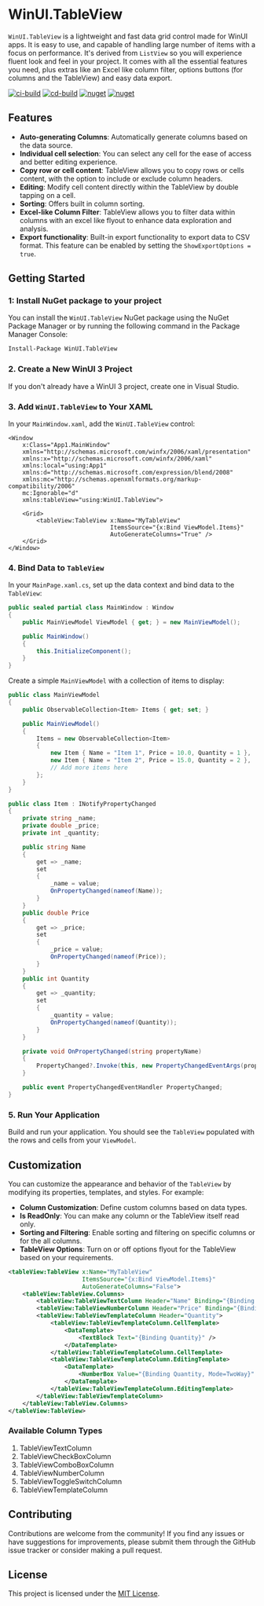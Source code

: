 
# WinUI.TableView

`WinUI.TableView` is a lightweight and fast data grid control made for WinUI apps. It is easy to use, and capable of handling large number of items with a focus on performance. It's derived from `ListView` so you will experience fluent look and feel in your project. It comes with all the essential features you need, plus extras like an Excel like column filter, options buttons (for columns and the TableView) and easy data export.

[![ci-build](https://github.com/w-ahmad/WinUI.TableView/actions/workflows/ci-build.yml/badge.svg)](https://github.com/w-ahmad/WinUI.TableView/actions/workflows/ci-build.yml)
[![cd-build](https://github.com/w-ahmad/WinUI.TableView/actions/workflows/cd-build.yml/badge.svg)](https://github.com/w-ahmad/WinUI.TableView/actions/workflows/cd-build.yml)
[![nuget](https://img.shields.io/nuget/v/WinUI.TableView)](https://www.nuget.org/packages/WinUI.TableView/)
[![nuget](https://img.shields.io/nuget/dt/WinUI.TableView)](https://www.nuget.org/packages/WinUI.TableView/)

## Features

- **Auto-generating Columns**: Automatically generate columns based on the data source.
- **Individual cell selection**: You can select any cell for the ease of access and better editing experience.
- **Copy row or cell content**: TableView allows you to copy rows or cells content, with the option to include or exclude column headers.
- **Editing**: Modify cell content directly within the TableView by double tapping on a cell.
- **Sorting**: Offers built in column sorting.
- **Excel-like Column Filter**: TableView allows you to filter data within columns with an excel like flyout to enhance data exploration and analysis.
- **Export functionality**: Built-in export functionality to export data to CSV format. This feature can be enabled by setting the `ShowExportOptions = true`.

## Getting Started

### 1: Install NuGet package to your project

You can install the `WinUI.TableView` NuGet package using the NuGet Package Manager or by running the following command in the Package Manager Console:

```bash
Install-Package WinUI.TableView
```

### 2. Create a New WinUI 3 Project

If you don't already have a WinUI 3 project, create one in Visual Studio.

### 3. Add `WinUI.TableView` to Your XAML

In your `MainWindow.xaml`, add the `WinUI.TableView` control:

```xaml
<Window
    x:Class="App1.MainWindow"
    xmlns="http://schemas.microsoft.com/winfx/2006/xaml/presentation"
    xmlns:x="http://schemas.microsoft.com/winfx/2006/xaml"
    xmlns:local="using:App1"
    xmlns:d="http://schemas.microsoft.com/expression/blend/2008"
    xmlns:mc="http://schemas.openxmlformats.org/markup-compatibility/2006"
    mc:Ignorable="d"
    xmlns:tableView="using:WinUI.TableView">

    <Grid>
        <tableView:TableView x:Name="MyTableView"
                             ItemsSource="{x:Bind ViewModel.Items}"
                             AutoGenerateColumns="True" />
    </Grid>
</Window>
```

### 4. Bind Data to `TableView`

In your `MainPage.xaml.cs`, set up the data context and bind data to the `TableView`:

```csharp
public sealed partial class MainWindow : Window
{
    public MainViewModel ViewModel { get; } = new MainViewModel();

    public MainWindow()
    {
        this.InitializeComponent();
    }
}
```

Create a simple `MainViewModel` with a collection of items to display:

```csharp
public class MainViewModel
{
    public ObservableCollection<Item> Items { get; set; }

    public MainViewModel()
    {
        Items = new ObservableCollection<Item>
        {
            new Item { Name = "Item 1", Price = 10.0, Quantity = 1 },
            new Item { Name = "Item 2", Price = 15.0, Quantity = 2 },
            // Add more items here
        };
    }
}

public class Item : INotifyPropertyChanged
{
    private string _name;
    private double _price;
    private int _quantity;

    public string Name
    {
        get => _name;
        set
        {
            _name = value;
            OnPropertyChanged(nameof(Name));
        }
    }
    public double Price
    {
        get => _price;
        set
        {
            _price = value;
            OnPropertyChanged(nameof(Price));
        }
    }
    public int Quantity
    {
        get => _quantity;
        set
        {
            _quantity = value;
            OnPropertyChanged(nameof(Quantity));
        }
    }

    private void OnPropertyChanged(string propertyName)
    {
        PropertyChanged?.Invoke(this, new PropertyChangedEventArgs(propertyName));
    }

    public event PropertyChangedEventHandler PropertyChanged;
}
```

### 5. Run Your Application

Build and run your application. You should see the `TableView` populated with the rows and cells from your `ViewModel`.

## Customization

You can customize the appearance and behavior of the `TableView` by modifying its properties, templates, and styles. For example:

- **Column Customization**: Define custom columns based on data types.
- **Is ReadOnly**: You can make any column or the TableView itself read only.
- **Sorting and Filtering**: Enable sorting and filtering on specific columns or for the all columns.
- **TableView Options**: Turn on or off options flyout for the TableView based on your requirements.

```xml
<tableView:TableView x:Name="MyTableView"
                     ItemsSource="{x:Bind ViewModel.Items}"
                     AutoGenerateColumns="False">
    <tableView:TableView.Columns>
        <tableView:TableViewTextColumn Header="Name" Binding="{Binding Name}" />
        <tableView:TableViewNumberColumn Header="Price" Binding="{Binding Price}" />
        <tableView:TableViewTemplateColumn Header="Quantity">
            <tableView:TableViewTemplateColumn.CellTemplate>
                <DataTemplate>
                    <TextBlock Text="{Binding Quantity}" />
                </DataTemplate>
            </tableView:TableViewTemplateColumn.CellTemplate>
            <tableView:TableViewTemplateColumn.EditingTemplate>
                <DataTemplate>
                    <NumberBox Value="{Binding Quantity, Mode=TwoWay}" />
                </DataTemplate>
            </tableView:TableViewTemplateColumn.EditingTemplate>
        </tableView:TableViewTemplateColumn>
    </tableView:TableView.Columns>
</tableView:TableView>
```

### Available Column Types
1. TableViewTextColumn
1. TableViewCheckBoxColumn
1. TableViewComboBoxColumn
1. TableViewNumberColumn
1. TableViewToggleSwitchColumn
1. TableViewTemplateColumn

## Contributing

Contributions are welcome from the community! If you find any issues or have suggestions for improvements, please submit them through the GitHub issue tracker or consider making a pull request.

## License

This project is licensed under the [MIT License](https://github.com/w-ahmad/WinUI.TableView?tab=readme-ov-file#).
